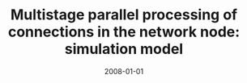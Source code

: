 ---
# Documentation: https://wowchemy.com/docs/managing-content/

title: 'Multistage parallel processing of connections in the network node: simulation
  model'
subtitle: ''
summary: ''
authors:
- Adam Sas
- Paweł R. Świątek
- Jakub M. Tomczak
- zieba
tags: []
categories: []
date: '2008-01-01'
lastmod: 2022-10-07T05:50:04Z
featured: false
draft: false

# Featured image
# To use, add an image named `featured.jpg/png` to your page's folder.
# Focal points: Smart, Center, TopLeft, Top, TopRight, Left, Right, BottomLeft, Bottom, BottomRight.
image:
  caption: ''
  focal_point: ''
  preview_only: false

# Projects (optional).
#   Associate this post with one or more of your projects.
#   Simply enter your project's folder or file name without extension.
#   E.g. `projects = ["internal-project"]` references `content/project/deep-learning/index.md`.
#   Otherwise, set `projects = []`.
projects: []
publishDate: '2022-10-07T05:50:03.745218Z'
publication_types:
- '6'
abstract: ''
publication: '*Information systems architecture and technology : designing, development
  and implementation of information systems*'
---
